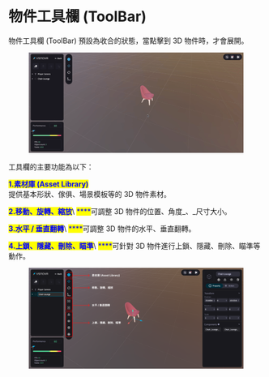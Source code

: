 # 物件工具欄 (ToolBar)

物件工具欄 (ToolBar) 預設為收合的狀態，當點擊到 3D 物件時，才會展開。

<figure><img src="../../.gitbook/assets/工具欄.gif" alt=""><figcaption></figcaption></figure>

工具欄的主要功能為以下：

<mark style="color:blue;">**1.素材庫 (Asset Library)**</mark>\
提供基本形狀、傢俱、場景模板等的 3D 物件素材。

<mark style="color:blue;">**2.移動、旋轉、縮放**</mark>\ <mark style="color:blue;">****</mark>可調整 3D 物件的位置、角度_、_尺寸大小。

<mark style="color:blue;">**3.水平 / 垂直翻轉**</mark>\ <mark style="color:blue;">****</mark>可調整 3D 物件的水平、垂直翻轉。

<mark style="color:blue;">**4.上鎖、隱藏、刪除、瞄準**</mark>\ <mark style="color:blue;">****</mark>可針對 3D 物件進行上鎖、隱藏、刪除、瞄準等動作。

<figure><img src="../../.gitbook/assets/Frame 102.png" alt=""><figcaption></figcaption></figure>



